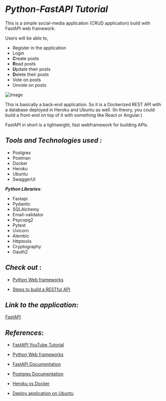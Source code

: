 _Python-FastAPI Tutorial_
==
This is a simple social-media application (CRUD application) build with FastAPI web framework.

Users will be able to,

- Register in the application
- Login 
- **C**reate posts
- **R**ead posts
- **U**pdate their posts
- **D**elete their posts
- Vote on posts
- Unvote on posts


![image](https://user-images.githubusercontent.com/94846381/150938598-103f489f-2c27-42c0-8597-d6b974abacd1.png)

This is basically a back-end application. So it is a Dockerized REST API with a database deployed in Heroku and Ubuntu as well. (In theory, you could build a front-end on top of it with something like React or Angular.)

FastAPI in short is a lightweight, fast webframework for building APIs.

## _Tools and Technologies used :_

- Postgres
- Postman
- Docker
- Heroku
- Ubuntu
- SwaggerUI

_**Python Libraries**_:

- Fastapi
- Pydantic
- SQLAlchemy
- Email-validator
- Psycopg2
- Pytest
- Uvicorn
- Alembic
- Httptools
- Cryptography
- Oauth2

## _Check out_ :

- [Python Web frameworks](https://github.com/priyaskumar/fastapi/blob/main/1.%20Python%20Web%20frameworks.md#python-web-frameworks)

- [Steps to build a RESTful API](https://github.com/priyaskumar/fastapi/blob/main/2.%20Steps%20to%20build%20a%20RESTful%20API.md#steps-to-build-a-full-fledged-restful-api-in-python-using-fastapi)


## _Link to the application_: 

[FastAPI](http://159.89.160.176/docs)

## _References_:

- [FastAPI YouTube Tutorial](https://www.youtube.com/watch?v=0sOvCWFmrtA&t=67653s)

- [Python Web frameworks](https://wiki.python.org/moin/WebFrameworks)

- [FastAPI Documentation](https://fastapi.tiangolo.com/)

- [Postgres Documentation](https://www.postgresql.org/docs/)

- [Heroku vs Docker](https://blog.iron.io/heroku-vs-docker-whats-the-difference/#:~:text=Environment%3A%20One%20of%20the%20most,Amazon%20Web%20Services%20(AWS).)

- [Deploy application on Ubuntu](https://dev.to/shuv1824/deploy-fastapi-application-on-ubuntu-with-nginx-gunicorn-and-uvicorn-3mbl)

